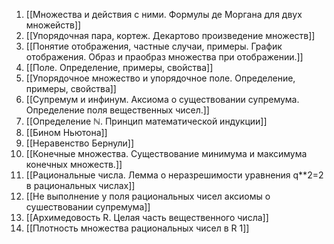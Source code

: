 1. [[Множества и действия  с ними. Формулы де Моргана для двух множейств]]
2. [[Упорядочная пара, кортеж. Декартово произведение множеств]]
3. [[Понятие отображения, частные случаи, примеры. График отображения. Образ и праобраз множества при отображении.]]
4. [[Поле. Определение, примеры, свойства]]
5. [[Упорядочное множество и упорядочное поле. Определение, примеры, свойства]]
6. [[Супремум и инфинум. Аксиома о существовании супремума. Определение поля вещественных чисел.]]
7. [[Определение ℕ. Принцип математической индукции]]
8. [[Бином Ньютона]]
9. [[Неравенство Бернули]]
10. [[Конечные множества. Существование минимума и максимума конечных множеств.]]
11. [[Рациональные числа. Лемма о неразрешимости уравнения q**2=2 в рациональных числах]]
12. [[Не выполнение у поля рациональных чисел аксиомы о сушествовании супремума]]
13. [[Архимедовость R. Целая часть вещественного числа]]
14. [[Плотность множества рациональных чисел в R 1]]